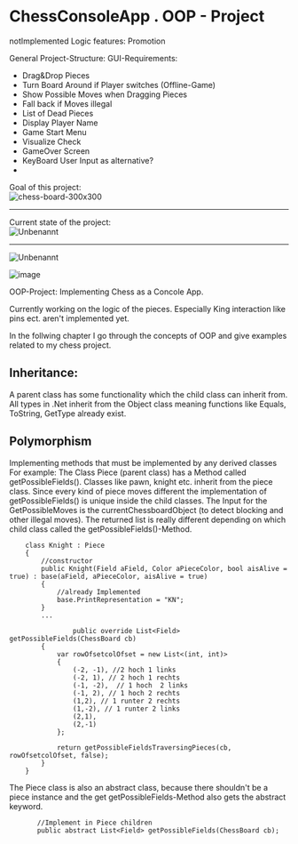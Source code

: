 # ChessConsoleApp . OOP - Project
notImplemented Logic features:
Promotion


General Project-Structure:
GUI-Requirements:
* Drag&Drop Pieces
* Turn Board Around if Player switches (Offline-Game)
* Show Possible Moves when Dragging Pieces
* Fall back if Moves illegal
* List of Dead Pieces
* Display Player Name
* Game Start Menu
* Visualize Check
* GameOver Screen
* KeyBoard User Input as alternative?
* 


Goal of this project:\
![chess-board-300x300](https://user-images.githubusercontent.com/29587190/144411739-dff39a22-0a01-4f97-b635-45f84218ef01.jpg)
________________________________________________________________________________
Current state of the project:\
![Unbenannt](https://user-images.githubusercontent.com/29587190/146266177-0e333539-0dfa-49db-8375-4fbcd8a55104.PNG)
________________________________________________________________________________


![Unbenannt](https://user-images.githubusercontent.com/29587190/143298051-5ec44c11-8890-450c-b4a9-20657083fdad.PNG)



![image](https://user-images.githubusercontent.com/29587190/143844372-295de1a3-3aac-453a-b3fc-aef0b8f2fe6e.png)



OOP-Project: Implementing Chess as a Concole App.

Currently working on the logic of the pieces.
Especially King interaction like pins ect. aren't implemented yet.

In the follwing chapter I go through the concepts of OOP and give examples related to my chess project.

## Inheritance:
A parent class has some functionality which the child class can inherit from.
All types in .Net inherit from the Object class meaning functions like Equals, ToString, GetType already exist.

## Polymorphism
Implementing methods that must be implemented by any derived classes
For example:
The Class Piece (parent class) has a Method called getPossibleFields(). Classes like pawn, knight etc. inherit from the piece class.
Since every kind of piece moves different the implementation of getPossibleFields() is unique inside the child classes.
The Input for the GetPossibleMoves is the currentChessboardObject (to detect blocking and other illegal moves). The returned list is really different
depending on which child class called the getPossibleFields()-Method.

```
    class Knight : Piece
    {
        //constructor
        public Knight(Field aField, Color aPieceColor, bool aisAlive = true) : base(aField, aPieceColor, aisAlive = true)
        {
            //already Implemented
            base.PrintRepresentation = "KN";
        }
        ...  
    
                public override List<Field> getPossibleFields(ChessBoard cb)
        {
            var rowOfsetcolOfset = new List<(int, int)>
            {
                (-2, -1), //2 hoch 1 links
                (-2, 1), // 2 hoch 1 rechts
                (-1, -2),  // 1 hoch  2 links
                (-1, 2), // 1 hoch 2 rechts
                (1,2), // 1 runter 2 rechts
                (1,-2), // 1 runter 2 links
                (2,1),
                (2,-1)
            };

            return getPossibleFieldsTraversingPieces(cb, rowOfsetcolOfset, false);
        }
    }
 ```
The Piece class is also an abstract class, because there shouldn't be a piece instance and the get getPossibleFields-Method also gets the abstract keyword.

 ```
        //Implement in Piece children
        public abstract List<Field> getPossibleFields(ChessBoard cb);
 ```
